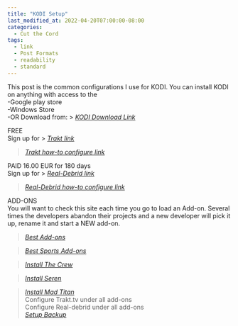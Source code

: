 ```yaml
---
title: "KODI Setup"
last_modified_at: 2022-04-20T07:00:00-08:00
categories:
  - Cut the Cord
tags:
  - link
  - Post Formats
  - readability
  - standard
---
```


This post is the common configurations I use for KODI.
You can install KODI on anything with access to the \
   -Google play store \
   -Windows Store\
   -OR Download from: > <cite><a href="https://kodi.tv/download/">KODI Download Link</a></cite>

FREE \
Sign up for > <cite><a href="https://trakt.tv/auth/join">Trakt link</a></cite>
> <cite><a href="https://troypoint.com/trakt/">Trakt how-to configure link</a></cite>


PAID 16.00 EUR for 180 days \
Sign up for > <cite><a href="https://real-debrid.com/">Real-Debrid link</a></cite>
> <cite><a href="https://troypoint.com/real-debrid/">Real-Debrid how-to configure link</a></cite>

ADD-ONS \
You will want to check this site each time you go to load an Add-on. Several times the developers abandon their projects and a new developer will pick it up, rename it and start a NEW add-on.
> <cite><a href="https://www.kodi-guide.com/best-kodi-addons/">Best Add-ons</a></cite>

> <cite><a href="https://troypoint.com/kodi-sports-addons/">Best Sports Add-ons</a></cite>

> <cite><a href="https://www.kodi-guide.com/the-crew-kodi-addon/">Install The Crew</a></cite>

> <cite><a href="https://www.kodi-guide.com/seren-kodi-addon/">Install Seren</a></cite>

> <cite><a href="https://troypoint.com/mad-titan-sports-kodi-addon/">Install Mad Titan</a></cite>
\
Configure Trakt.tv under all add-ons \
Configure Real-debrid under all add-ons \
> <cite><a href="https://kodi.wiki/view/Add-on:Backup">Setup Backup</a></cite>